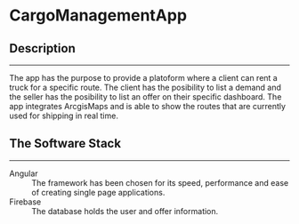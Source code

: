 # CargoManagementApp

## Description
---
The app has the purpose to provide a platoform where a client can rent a truck for a specific route. The client has the posibility to list a demand and the seller has the posibility to list an offer on their specific dashboard. The app integrates ArcgisMaps and is able to show the routes that are currently used for shipping in real time.

## The Software Stack
---
<dl>
  <dt>Angular</dt>
  <dd>The framework has been chosen for its speed, performance and ease of creating single page applications.</dd>
  <dt>Firebase</dt>
  <dd>The database holds the user and offer information.</dd>
</dl>
